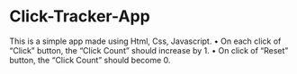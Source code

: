 # Click-Tracker-App
This is a simple app made using Html, Css, Javascript.
•	On each click of “Click” button, the “Click Count” should increase by 1.
•	On click of “Reset” button, the “Click Count” should become 0.

